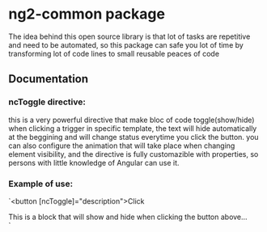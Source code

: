 # ng2-common package 

The idea behind this open source library is that lot of tasks are repetitive and need to be automated,
so this package can safe you lot of time by transforming lot of code lines to small reusable peaces of code


## Documentation


### ncToggle directive:
this is a very powerful directive that make bloc of code toggle(show/hide) when clicking a trigger in specific template, 
the text will hide automatically at the beggining and will change status everytime you click the button.
you can also configure the animation that will take place when changing element visibility, and the directive is fully customazible with properties,
so persons with little knowledge of Angular can use it. 

### Example of use: 

`<button [ncToggle]="description">Click</button>
<div #description>
This is a block that will show and hide when clicking the button above...
</div>`
